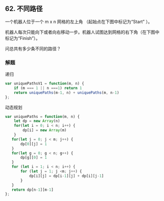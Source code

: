 ## 62. 不同路径

一个机器人位于一个 m x n 网格的左上角 （起始点在下图中标记为“Start” ）。

机器人每次只能向下或者向右移动一步。机器人试图达到网格的右下角（在下图中标记为“Finish”）。

问总共有多少条不同的路径？
### 解题
递归
```javascript
var uniquePathsV1 = function(m, n) {
    if (m === 1 || n ===1) return 1
    return uniquePaths(m-1, n) + uniquePaths(m, n-1)
};
```

动态规划
```javascript
var uniquePaths = function(m, n) {
    let dp = new Array(n)
    for(let i = 0; i < n; i++) {
        dp[i] = new Array(m)
    }
   for(let j = 0; j < m; j++) {
       dp[0][j] = 1
   }
   for(let g = 0; g < n; g++) {
       dp[g][0] = 1
   }
   for (let i = 1; i < n; i++) {
       for (let j = 1; j <m; j++) {
           dp[i][j] = dp[i-1][j] + dp[i][j-1]
       }
   }
   return dp[n-1][m-1]
};
```
